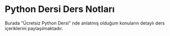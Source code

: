 # Python Dersi Ders Notları

Burada "Ücretsiz Python Dersi" nde anlatmış olduğum konuların detaylı ders içeriklerini paylaşılmaktadır.
